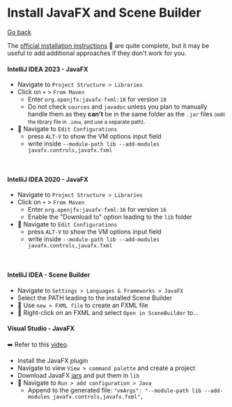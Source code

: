 # Install JavaFX and Scene Builder

[Go back](../index.md)

<div class="row row-cols-md-2"><div>

The [official installation instructions](https://openjfx.io/openjfx-docs/) 🚀 are quite complete, but it may be useful to add additional approaches if they don't work for you.

#### IntelliJ IDEA 2023 - JavaFX

* Navigate to `Project Structure > Libraries`
* Click on `+` > `From Maven`
  * Enter `org.openjfx:javafx-fxml:18` for version `18`
  * Do not check `sources` and `javadoc` unless you plan to manually handle them as they **can't** be in the same folder as the `.jar` files <small>(edit the library file in `.idea`, and use a separate path)</small>.
* 🍔 Navigate to `Edit Configurations`
    * press `ALT-V` to show the VM options input field
    * write inside `--module-path lib --add-modules javafx.controls,javafx.fxml`

<br>

#### IntelliJ IDEA 2020 - JavaFX

* Navigate to `Project Structure > Libraries`
* Click on `+` > `From Maven`
  * Enter `org.openjfx:javafx-fxml:16` for version `16`
  * Enable the "Download to" option leading to the `lib` folder
* 🍔 Navigate to `Edit Configurations`
  * press `ALT-V` to show the VM options input field
  * write inside `--module-path lib --add-modules javafx.controls,javafx.fxml`

<br>

#### IntelliJ IDEA - Scene Builder

* Navigate to `Settings > Languages & Frameworks > JavaFX`
* Select the PATH leading to the installed Scene Builder
* 🐄 Use `new > FXML file` to create an FXML file
* 🍔 Right-click on an FXML and select `Open in SceneBuilder` to...
</div><div>

#### Visual Studio - JavaFX

➡️ Refer to this [video](https://www.youtube.com/watch?v=H67COH9F718).

* Install the JavaFX plugin
* Navigate to view `View > command palette` and create a project
* Download JavaFX [jars](https://mvnrepository.com/artifact/org.openjfx) and put them in `lib`
* 🍔 Navigate to `Run > add configuration > Java`
  * Append to the generated file: `"vmArgs": "--module-path lib --add-modules javafx.controls,javafx.fxml",`
</div></div>